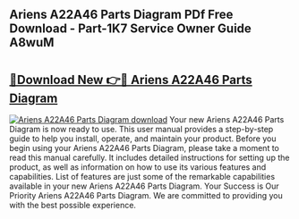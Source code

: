 ## Ariens A22A46 Parts Diagram PDf Free Download - Part-1K7 Service Owner Guide A8wuM

# <h2><a href="http://dfspt1d.blite.top/?on=Ariens+A22A46+Parts+Diagram">🔗Download New 👉🔴 Ariens A22A46 Parts Diagram</a></h2>

[![Ariens A22A46 Parts Diagram download](https://i.imgur.com/lujVjoI.png)](http://dfspt1d.blite.top/?on=Ariens+A22A46+Parts+Diagram)
Your new Ariens A22A46 Parts Diagram is now ready to use. This user manual provides a step-by-step guide to help you install, operate, and maintain your product. Before you begin using your Ariens A22A46 Parts Diagram, please take a moment to read this manual carefully. It includes detailed instructions for setting up the product, as well as information on how to use its various features and capabilities. List of features are just some of the remarkable capabilities available in your new Ariens A22A46 Parts Diagram. Your Success is Our Priority Ariens A22A46 Parts Diagram. We are committed to providing you with the best possible experience.

